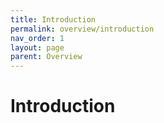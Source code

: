 ```yaml
---
title: Introduction
permalink: overview/introduction
nav_order: 1
layout: page
parent: Overview
---
```


# Introduction
